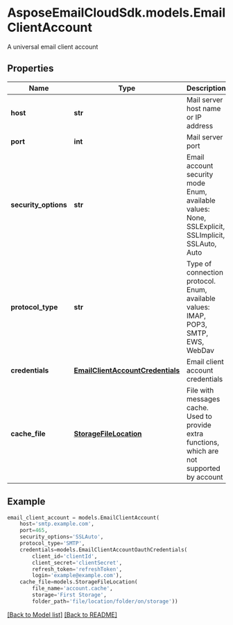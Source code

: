 # AsposeEmailCloudSdk.models.EmailClientAccount

A universal email client account             

## Properties
Name | Type | Description | Notes
------------ | ------------- | ------------- | -------------
**host** |**str** |Mail server host name or IP address              |
**port** |**int** |Mail server port              |
**security_options** |**str** |Email account security mode Enum, available values: None, SSLExplicit, SSLImplicit, SSLAuto, Auto |
**protocol_type** |**str** |Type of connection protocol. Enum, available values: IMAP, POP3, SMTP, EWS, WebDav |
**credentials** |[**EmailClientAccountCredentials**](EmailClientAccountCredentials.md) |Email client account credentials              |
**cache_file** |[**StorageFileLocation**](StorageFileLocation.md) |File with messages cache. Used to provide extra functions, which are not supported by account              |[optional] 



## Example
```python
email_client_account = models.EmailClientAccount(
    host='smtp.example.com',
    port=465,
    security_options='SSLAuto',
    protocol_type='SMTP',
    credentials=models.EmailClientAccountOauthCredentials(
        client_id='clientId',
        client_secret='clientSecret',
        refresh_token='refreshToken',
        login='example@example.com'),
    cache_file=models.StorageFileLocation(
        file_name='account.cache',
        storage='First Storage',
        folder_path='file/location/folder/on/storage'))
```


[[Back to Model list]](Models.md) [[Back to README]](README.md)

